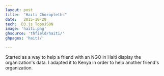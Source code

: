 ```yaml
---
layout: post
title:  "Haiti Choropleths"
date:   2015-10-20
tech:  D3.js TopoJSON
image: 'haiti.png'
ghsource: 'thfield/haiti/'
ghpages: 'haiti/'

---
```

Started as a way to help a friend with an NGO in Haiti display the organization's data.  I adapted it to Kenya in order to help another friend's organization.
